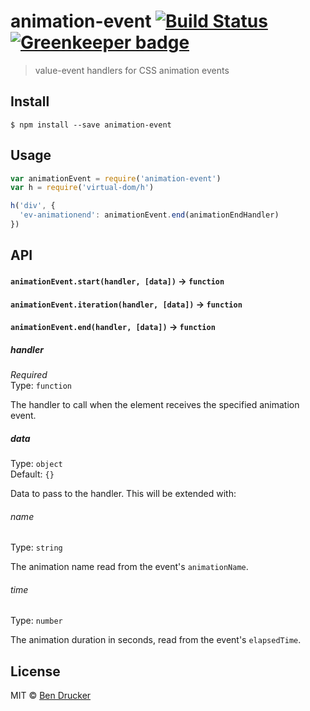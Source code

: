 # animation-event [![Build Status](https://travis-ci.org/bendrucker/animation-event.svg?branch=master)](https://travis-ci.org/bendrucker/animation-event) [![Greenkeeper badge](https://badges.greenkeeper.io/bendrucker/animation-event.svg)](https://greenkeeper.io/)

> value-event handlers for CSS animation events


## Install

```
$ npm install --save animation-event
```


## Usage

```js
var animationEvent = require('animation-event')
var h = require('virtual-dom/h')

h('div', {
  'ev-animationend': animationEvent.end(animationEndHandler)
})
```

## API

#### `animationEvent.start(handler, [data])` -> `function`
#### `animationEvent.iteration(handler, [data])` -> `function`
#### `animationEvent.end(handler, [data])` -> `function`

##### handler

*Required*  
Type: `function`

The handler to call when the element receives the specified animation event.

##### data

Type: `object`  
Default: `{}`

Data to pass to the handler. This will be extended with:

###### name

Type: `string`

The animation name read from the event's `animationName`.

###### time

Type: `number`

The animation duration in seconds, read from the event's `elapsedTime`.


## License

MIT © [Ben Drucker](http://bendrucker.me)
